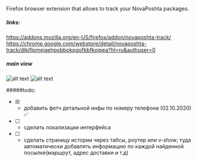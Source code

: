 Firefox browser extension that allows to track your NovaPoshta packages.
#####  links:
https://addons.mozilla.org/en-US/firefox/addon/novaposhta-track/
https://chrome.google.com/webstore/detail/novaposhta-track/dlkjflpmejaehpobbokpgofkbfkojpea?hl=ru&authuser=0
##### main view
![alt text](https://imageup.ru/img282/3632559/ss1.png)
![alt text](https://imageup.ru/img202/3632564/ss2.png)

#####todo:
- [x] - добавить фетч детальной инфы по номеру телефона  (02.10.2020) :white_check_mark:
- [ ] - сделать локализации интерфейса
- [ ] - сделать страницу истории через табсы, роутер или v-show; туда автоматически добавлять информацию по
каждой найденной посылке(маршрут, адрес доставки и т.д)
